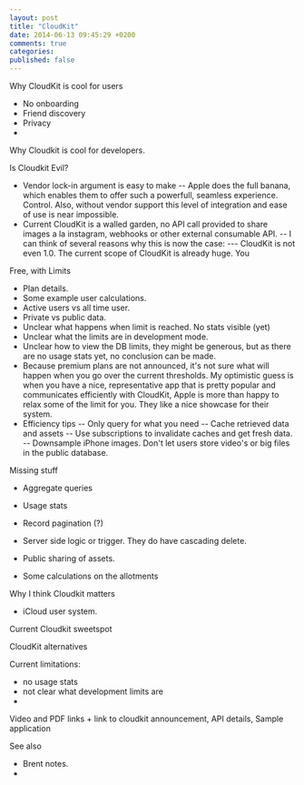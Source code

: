 ```yaml
---
layout: post
title: "CloudKit"
date: 2014-06-13 09:45:29 +0200
comments: true
categories:
published: false
---
```


Why CloudKit is cool for users
- No onboarding
- Friend discovery
- Privacy
- 

Why Cloudkit is cool for developers.




Is Cloudkit Evil?
- Vendor lock-in argument is easy to make
-- Apple does the full banana, which enables them to offer such a powerfull, seamless experience. Control. Also, without vendor support this level of integration and ease of use is near impossible. 
- Current CloudKit is a walled garden, no API call provided to share images a la instagram, webhooks or other external consumable API. 
-- I can think of several reasons why this is now the case:
--- CloudKit is not even 1.0. The current scope of CloudKit is already huge. You  


Free, with Limits
- Plan details.
- Some example user calculations.
- Active users vs all time user.
- Private vs public data.
- Unclear what happens when limit is reached. No stats visible (yet)
- Unclear what the limits are in development mode.
- Unclear how to view the DB limits, they might be generous, but as there are no usage stats yet, no conclusion can be made.
- Because premium plans are not announced, it's not sure what will happen when you go over the current thresholds. My optimistic guess is when you have a nice, representative app that is pretty popular and communicates efficiently with CloudKit, Apple is more than happy to relax some of the limit for you. They like a nice showcase for their system.
- Efficiency tips
-- Only query for what you need
-- Cache retrieved data and assets
-- Use subscriptions to invalidate caches and get fresh data.
-- Downsample iPhone images. Don't let users store video's or big files in the public database.




Missing stuff
- Aggregate queries
- Usage stats
- Record pagination (?)
- Server side logic or trigger. They do have cascading delete.
- Public sharing of assets.



- Some calculations on the allotments

Why I think Cloudkit matters
- iCloud user system.


Current Cloudkit sweetspot


CloudKit alternatives





Current limitations:

- no usage stats
- not clear what development limits are
-

Video and PDF links + link to cloudkit announcement, API details, Sample application

See also
- Brent notes.
- 

